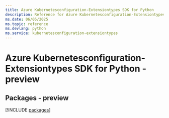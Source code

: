 ```yaml
---
title: Azure Kubernetesconfiguration-Extensiontypes SDK for Python
description: Reference for Azure Kubernetesconfiguration-Extensiontypes SDK for Python
ms.date: 06/05/2025
ms.topic: reference
ms.devlang: python
ms.service: kubernetesconfiguration-extensiontypes
---
```

# Azure Kubernetesconfiguration-Extensiontypes SDK for Python - preview
## Packages - preview
[!INCLUDE [packages](kubernetesconfiguration-extensiontypes-index.md)]
